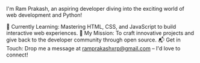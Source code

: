I'm Ram Prakash, an aspiring developer diving into the exciting world of web development and Python!

🚀 Currently Learning: Mastering HTML, CSS, and JavaScript to build interactive web experiences.
🎯 My Mission: To craft innovative projects and give back to the developer community through open source.
📬 Get in Touch: Drop me a message at ramprakashxrp@gmail.com – I'd love to connect!
